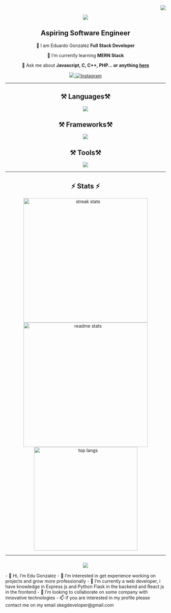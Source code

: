 <p align="right">
  <img src="https://visitor-badge.laobi.icu/badge?page_id=kad-f.kad-f" />
</p>

<p align="center">
  <img src="https://user-images.githubusercontent.com/74038190/240906093-9be4d344-6782-461a-b5a6-32a07bf7b34e.gif">
</p>

<div align="center">
  <h2>Aspiring Software Engineer</h2>
  <p>
   🚀 I am Eduardo Gonzalez <strong>Full Stack Developer</strong>
  </p>
</div>

<div align="center">
  <p>🌱 I’m currently learning <strong>MERN Stack</strong></p>
  <p>💬 Ask me about <strong>Javascript, C, C++, PHP... or anything <a href="https://github.com/kad-f">here</a></strong></p>
</div>

<div align="center">
  <a href="mailto:eduardo.gonzalez.escobar.dev@gmail.com">
    <img src="https://img.shields.io/badge/Gmail-333333?style=for-the-badge&logo=gmail&logoColor=red" />
  </a>
  <a href="https://www.instagram.com/skeg_developer/">
    <img alt="Instagram" title "Follow on Instagram" src="https://img.shields.io/badge/-Instagram-E4405F?style=for-the-badge&logo=instagram&logoColor=white"/>
  </a>
</div>

<hr/>

<h2 align="center">⚒️ Languages⚒️</h2>

<div align="center">
  <img src="https://skillicons.dev/icons?i=cs,js,ts,py,mysql,postgres,sass,css" />
</div>

<h2 align="center">⚒️ Frameworks⚒️</h2>

<div align="center">
  <img src="https://skillicons.dev/icons?i=tailwind,react,nextjs,dotnet,redux,django,flask,fastapi,express,nestjs" />
</div>

<h2 align="center">⚒️ Tools⚒️</h2>

<div align="center">
  <img src="https://skillicons.dev/icons?i=docker,aws,neovim,pnpm,linux,postman,visualstudio,git,gitlab,github,vite" />
</div>

<hr/>

<h2 align="center">⚡ Stats ⚡</h2>

<div align="center">
  <img width=390 src="https://streak-stats.demolab.com/?user=kad-f&count_private=true&theme=react&border_radius=10" alt="streak stats"/>
  <img width=390 src="https://github-readme-stats.vercel.app/api?username=kad-f&count_private=true&show_icons=true&theme=react&rank_icon=github&border_radius=10" alt="readme stats" />
  <br/>
  <img width=325 align="center" src="https://github-readme-stats.vercel.app/api/top-langs/?username=kad-f&hide=HTML&langs_count=8&layout=compact&theme=react&border_radius=10&size_weight=0.5&count_weight=0.5&exclude_repo=github-readme-stats" alt="top langs" />
</div>

<hr/>

<h3 align="center">
  <img src="https://readme-typing-svg.herokuapp.com/?font=Righteous&size=25&center=true&vCenter=true&width=500&height=70&duration=4000&lines=Thanks+for+visiting!+✌️;+Shoot+me+a+message+on+Facebook!;I'm+always+down+to+collab+:)">
</h3>
- 👋 Hi, I’m Edu Gonzalez
- 👀 I’m interested in get experience working on projects and grow more professionally
- 🌱 I’m currently a web developer, i have knowledge in Express js and Python Flask in the backend and React js in the frontend
- 💞️ I’m looking to collaborate on some company with innovative technologies
- 📫 if you are interested in my profile please contact me on my email skegdeveloper@gmail.com

<!---
SKEGDEV/SKEGDEV is a ✨ special ✨ repository because its `README.md` (this file) appears on your GitHub profile.
You can click the Preview link to take a look at your changes.
--->
